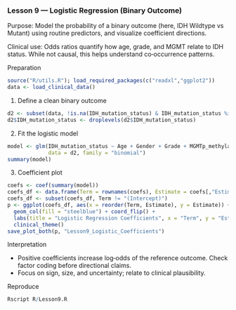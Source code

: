 ### Lesson 9 — Logistic Regression (Binary Outcome)

Purpose: Model the probability of a binary outcome (here, IDH Wildtype vs Mutant) using routine predictors, and visualize coefficient directions.

Clinical use: Odds ratios quantify how age, grade, and MGMT relate to IDH status. While not causal, this helps understand co‑occurrence patterns.

Preparation
```r
source("R/utils.R"); load_required_packages(c("readxl","ggplot2"))
data <- load_clinical_data()
```

1) Define a clean binary outcome
```r
d2 <- subset(data, !is.na(IDH_mutation_status) & IDH_mutation_status %in% c("Mutant","Wildtype"))
d2$IDH_mutation_status <- droplevels(d2$IDH_mutation_status)
```
2) Fit the logistic model
```r
model <- glm(IDH_mutation_status ~ Age + Gender + Grade + MGMTp_methylation_status,
             data = d2, family = "binomial")
summary(model)
```
3) Coefficient plot
```r
coefs <- coef(summary(model))
coefs_df <- data.frame(Term = rownames(coefs), Estimate = coefs[,"Estimate"]) 
coefs_df <- subset(coefs_df, Term != "(Intercept)")
p <- ggplot(coefs_df, aes(x = reorder(Term, Estimate), y = Estimate)) +
  geom_col(fill = "steelblue") + coord_flip() +
  labs(title = "Logistic Regression Coefficients", x = "Term", y = "Estimate (log-odds)") +
  clinical_theme()
save_plot_both(p, "Lesson9_Logistic_Coefficients")
```

Interpretation
- Positive coefficients increase log‑odds of the reference outcome. Check factor coding before directional claims.
- Focus on sign, size, and uncertainty; relate to clinical plausibility.

Reproduce
```r
Rscript R/Lesson9.R
```


